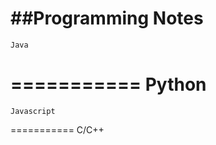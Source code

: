 ##Programming Notes
===========
    Java
===========
    Python
===========
    Javascript
===========
    C/C++
